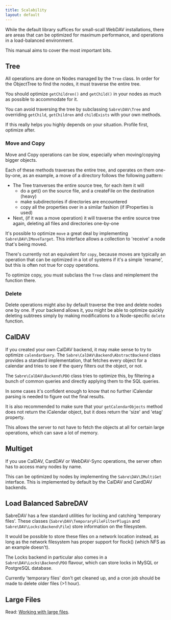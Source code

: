 ```yaml
---
title: Scalability
layout: default
---
```


While the default library suffices for small-scall WebDAV installations, there
are areas that can be optimized for maximum performance, and operations in a
load-balanced environment.

This manual aims to cover the most important bits.

Tree
----

All operations are done on Nodes managed by the `Tree` class. In order for the
ObjectTree to find the nodes, it must traverse the entire tree.

You should optimize `getChildren()` and `getChild()` in your nodes as much as
possible to accommodate for it.

You can avoid traversing the tree by subclassing `Sabre\DAV\Tree` and
overriding `getChild`, `getChildren` and `childExists` with your own methods.

If this really helps you highly depends on your situation. Profile first,
optimize after.

### Move and Copy

Move and Copy operations can be slow, especially when moving/copying bigger objects.

Each of these methods traverses the entire tree, and operates on them one-by-one, as an
example, a move of a directory follows the following pattern:

* The Tree tranverses the entire source tree, for each item it will
  * do a get() on the source file, and a createFile on the destination (heavy)
  * make subdirectories if directories are encountered
  * copy all the properties over in a similar fashion (if IProperties is used)
* Next, (if it was a move operation) it will traverse the entire source tree
again, deleting all files and directories one-by-one

It's possible to optimize `move` a great deal by implementing
`Sabre\DAV\IMoveTarget`. This interface allows a collection to 'receive' a
node that's being moved.

There's currently not an equivalent for `copy`, because moves are typically
an operation that can be optimized in a lot of systems if it's a simple
'rename', but this is often not true for copy operations.

To optimize copy, you must subclass the `Tree` class and reimplement the
function there.


### Delete

Delete operations might also by default traverse the tree and delete nodes one
by one. If your backend allows it, you might be able to optimize quickly
deleting subtrees simply by making modifications to a Node-specific
`delete` function.


CalDAV
------

If you created your own CalDAV backend, it may make sense to try to optimize
`calendarQuery`. The `Sabre\CalDAV\Backend\AbstractBackend` class provides a
standard implementation, that fetches every object for a calendar and tries to
see if the query filters out the object, or not.

The `Sabre\CalDAV\Backend\PDO` class tries to optimize this, by filtering a
bunch of common queries and directly applying them to the SQL queries.

In some cases it's confident enough to know that no further iCalendar parsing
is needed to figure out the final results.

It is also recommended to make sure that your `getCalendarObjects` method does
not return the iCalendar object, but it does return the 'size' and 'etag'
property.

This allows the server to not have to fetch the objects at all for certain
large operations, which can save a lot of memory.

Multiget
--------

If you use CalDAV, CardDAV or WebDAV-Sync operations, the server often has to
access many nodes by name.

This can be optimized by nodes by implementing the `Sabre\DAV\IMultiGet`
interface. This is implemented by default by the CalDAV and CardDAV backends.

Load Balanced SabreDAV
----------------------

SabreDAV has a few standard utilities for locking and catching 'temporary
files'. These classes (`Sabre\DAV\TemporaryFileFilterPlugin` and
`Sabre\DAV\Locks\Backend\File`) store information on the filesystem.

It would be possible to store these files on a network location instead, as
long as the network filesystem has proper support for flock() (which NFS as an
example doesn't).

The Locks backend in particular also comes in a `Sabre\DAV\Locks\Backend\PDO`
flavour, which can store locks in MySQL or PostgreSQL database.

Currently 'temporary files' don't get cleaned up, and a cron job should be
made to delete older files (>1 hour).

Large Files
-----------

Read: [Working with large files](/dav/large-files).
